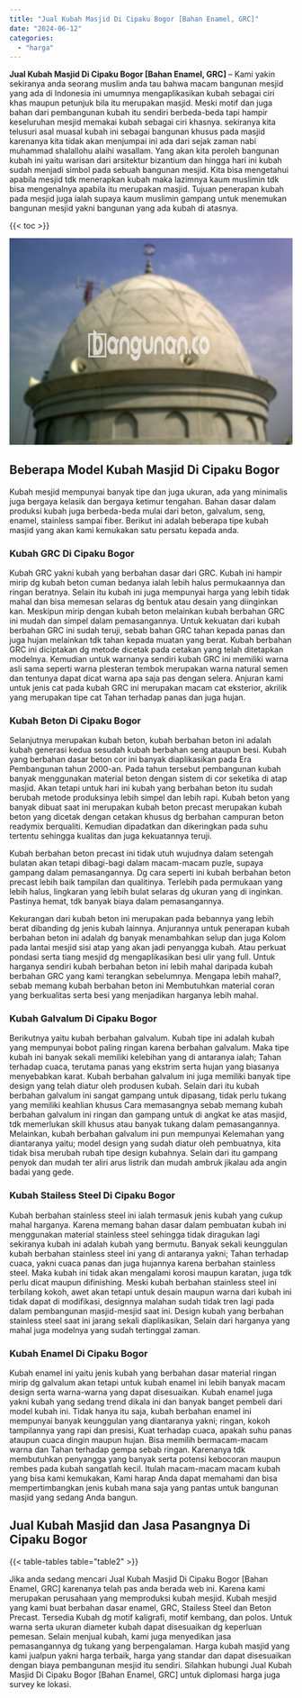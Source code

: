 ```yaml
---
title: "Jual Kubah Masjid Di Cipaku Bogor [Bahan Enamel, GRC]"
date: "2024-06-12"
categories: 
  - "harga"
---
```


**Jual Kubah Masjid Di Cipaku Bogor \[Bahan Enamel, GRC\]** – Kami yakin sekiranya anda seorang muslim anda tau bahwa macam bangunan mesjid yang ada di Indonesia ini umumnya mengaplikasikan kubah sebagai ciri khas maupun petunjuk bila itu merupakan masjid. Meski motif dan juga bahan dari pembangunan kubah itu sendiri berbeda-beda tapi hampir keseluruhan mesjid memakai kubah sebagai ciri khasnya. sekiranya kita telusuri asal muasal kubah ini sebagai bangunan khusus pada masjid karenanya kita tidak akan menjumpai ini ada dari sejak zaman nabi muhammad shalallohu alaihi wasallam. Yang akan kita peroleh bangunan kubah ini yaitu warisan dari arsitektur bizantium dan hingga hari ini kubah sudah menjadi simbol pada sebuah bangunan mesjid. Kita bisa mengetahui apabila mesjid tdk menerapkan kubah maka lazimnya kaum muslimin tdk bisa mengenalnya apabila itu merupakan masjid. Tujuan penerapan kubah pada mesjid juga ialah supaya kaum muslimin gampang untuk menemukan bangunan mesjid yakni bangunan yang ada kubah di atasnya.

{{< toc >}}

![Jual Kubah Masjid Di Cipaku Bogor [Bahan Enamel, GRC]](/images/jual-kubah-masjid-17.png)

## Beberapa Model Kubah Masjid Di Cipaku Bogor

Kubah mesjid mempunyai banyak tipe dan juga ukuran, ada yang minimalis juga bergaya kelasik dan bergaya ketimur tengahan. Bahan dasar dalam produksi kubah juga berbeda-beda mulai dari beton, galvalum, seng, enamel, stainless sampai fiber. Berikut ini adalah beberapa tipe kubah masjid yang akan kami kemukakan satu persatu kepada anda.

### Kubah GRC Di Cipaku Bogor

Kubah GRC yakni kubah yang berbahan dasar dari GRC. Kubah ini hampir mirip dg kubah beton cuman bedanya ialah lebih halus permukaannya dan ringan beratnya. Selain itu kubah ini juga mempunyai harga yang lebih tidak mahal dan bisa memesan selaras dg bentuk atau desain yang diinginkan kan. Meskipun mirip dengan kubah beton melainkan kubah berbahan GRC ini mudah dan simpel dalam pemasangannya. Untuk kekuatan dari kubah berbahan GRC ini sudah teruji, sebab bahan GRC tahan kepada panas dan juga hujan melainkan tdk tahan kepada muatan yang berat. Kubah berbahan GRC ini diciptakan dg metode dicetak pada cetakan yang telah ditetapkan modelnya. Kemudian untuk warnanya sendiri kubah GRC ini memiliki warna asli sama seperti warna plesteran tembok merupakan warna natural semen dan tentunya dapat dicat warna apa saja pas dengan selera. Anjuran kami untuk jenis cat pada kubah GRC ini merupakan macam cat eksterior, akrilik yang merupakan tipe cat Tahan terhadap panas dan juga hujan.

### Kubah Beton Di Cipaku Bogor

Selanjutnya merupakan kubah beton, kubah berbahan beton ini adalah kubah generasi kedua sesudah kubah berbahan seng ataupun besi. Kubah yang berbahan dasar beton cor ini banyak diaplikasikan pada Era Pembangunan tahun 2000-an. Pada tahun tersebut pembangunan kubah banyak menggunakan material beton dengan sistem di cor seketika di atap masjid. Akan tetapi untuk hari ini kubah yang berbahan beton itu sudah berubah metode produksinya lebih simpel dan lebih rapi. Kubah beton yang banyak dibuat saat ini merupakan kubah beton precast merupakan kubah beton yang dicetak dengan cetakan khusus dg berbahan campuran beton readymix berqualiti. Kemudian dipadatkan dan dikeringkan pada suhu tertentu sehingga kualitas dan juga kekuatannya teruji.

Kubah berbahan beton precast ini tidak utuh wujudnya dalam setengah bulatan akan tetapi dibagi-bagi dalam macam-macam puzle, supaya gampang dalam pemasangannya. Dg cara seperti ini kubah berbahan beton precast lebih baik tampilan dan qualitinya. Terlebih pada permukaan yang lebih halus, lingkaran yang lebih bulat selaras dg ukuran yang di inginkan. Pastinya hemat, tdk banyak biaya dalam pemasangannya.

Kekurangan dari kubah beton ini merupakan pada bebannya yang lebih berat dibanding dg jenis kubah lainnya. Anjurannya untuk penerapan kubah berbahan beton ini adalah dg banyak menambahkan selup dan juga Kolom pada lantai mesjid sisi atap yang akan jadi penyangga kubah. Atau perkuat pondasi serta tiang mesjid dg mengaplikasikan besi ulir yang full. Untuk harganya sendiri kubah berbahan beton ini lebih mahal daripada kubah berbahan GRC yang kami terangkan sebelumnya. Mengapa lebih mahal?, sebab memang kubah berbahan beton ini Membutuhkan material coran yang berkualitas serta besi yang menjadikan harganya lebih mahal.

### Kubah Galvalum Di Cipaku Bogor

Berikutnya yaitu kubah berbahan galvalum. Kubah tipe ini adalah kubah yang mempunyai bobot paling ringan karena berbahan galvalum. Maka tipe kubah ini banyak sekali memiliki kelebihan yang di antaranya ialah; Tahan terhadap cuaca, terutama panas yang ekstrim serta hujan yang biasanya menyebabkan karat. Kubah berbahan galvalum ini juga memiliki banyak tipe design yang telah diatur oleh produsen kubah. Selain dari itu kubah berbahan galvalum ini sangat gampang untuk dipasang, tidak perlu tukang yang memiliki keahlian khusus Cara memasangnya sebab memang kubah berbahan galvalum ini ringan dan gampang untuk di angkat ke atas masjid, tdk memerlukan skill khusus atau banyak tukang dalam pemasangannya. Melainkan, kubah berbahan galvalum ini pun mempunyai Kelemahan yang diantaranya yaitu; model design yang sudah diatur oleh pembuatnya, kita tidak bisa merubah rubah tipe design kubahnya. Selain dari itu gampang penyok dan mudah ter aliri arus listrik dan mudah ambruk jikalau ada angin badai yang gede.

### Kubah Stailess Steel Di Cipaku Bogor

Kubah berbahan stainless steel ini ialah termasuk jenis kubah yang cukup mahal harganya. Karena memang bahan dasar dalam pembuatan kubah ini menggunakan material stainless steel sehingga tidak diragukan lagi sekiranya kubah ini adalah kubah yang bermutu. Banyak sekali keunggulan kubah berbahan stainless steel ini yang di antaranya yakni; Tahan terhadap cuaca, yakni cuaca panas dan juga hujannya karena berbahan stainless steel. Maka kubah ini tidak akan mengalami korosi maupun karatan, juga tdk perlu dicat maupun difinishing. Meski kubah berbahan stainless steel ini terbilang kokoh, awet akan tetapi untuk desain maupun warna dari kubah ini tidak dapat di modifikasi, designnya malahan sudah tidak tren lagi pada dalam pembangunan masjid-mesjid saat ini. Design kubah yang berbahan stainless steel saat ini jarang sekali diaplikasikan, Selain dari harganya yang mahal juga modelnya yang sudah tertinggal zaman.

### Kubah Enamel Di Cipaku Bogor

Kubah enamel ini yaitu jenis kubah yang berbahan dasar material ringan mirip dg galvalum akan tetapi untuk kubah enamel ini lebih banyak macam design serta warna-warna yang dapat disesuaikan. Kubah enamel juga yakni kubah yang sedang trend dikala ini dan banyak banget pembeli dari model kubah ini. Tidak hanya itu saja, kubah berbahan enamel ini mempunyai banyak keunggulan yang diantaranya yakni; ringan, kokoh tampilannya yang rapi dan presisi, Kuat terhadap cuaca, apakah suhu panas ataupun cuaca dingin maupun hujan. Bisa memilih bermacam-macam warna dan Tahan terhadap gempa sebab ringan. Karenanya tdk membutuhkan penyangga yang banyak serta potensi kebocoran maupun rembes pada kubah sangatlah kecil. Itulah macam-macam macam kubah yang bisa kami kemukakan, Kami harap Anda dapat memahami dan bisa mempertimbangkan jenis kubah mana saja yang pantas untuk bangunan masjid yang sedang Anda bangun.

## Jual Kubah Masjid dan Jasa Pasangnya Di Cipaku Bogor

{{< table-tables table="table2" >}}

Jika anda sedang mencari Jual Kubah Masjid Di Cipaku Bogor \[Bahan Enamel, GRC\] karenanya telah pas anda berada web ini. Karena kami merupakan perusahaan yang memproduksi kubah mesjid. Kubah mesjid yang kami buat berbahan dasar enamel, GRC, Stailess Steel dan Beton Precast. Tersedia Kubah dg motif kaligrafi, motif kembang, dan polos. Untuk warna serta ukuran diameter kubah dapat disesuaikan dg keperluan pemesan. Selain menjual kubah, kami juga menyedikan jasa pemasangannya dg tukang yang berpengalaman. Harga kubah masjid yang kami jualpun yakni harga terbaik, harga yang standar dan dapat disesuaikan dengan biaya pembangunan mesjid itu sendiri. Silahkan hubungi Jual Kubah Masjid Di Cipaku Bogor \[Bahan Enamel, GRC\] untuk diplomasi harga juga survey ke lokasi.
